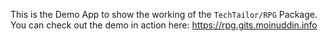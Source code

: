 This is the Demo App to show the working of the `TechTailor/RPG` Package. You can check out the demo in action here: https://rpg.gits.moinuddin.info
